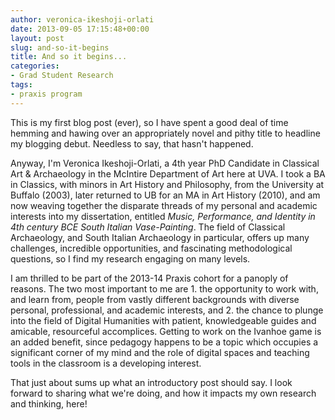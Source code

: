 ```yaml
---
author: veronica-ikeshoji-orlati
date: 2013-09-05 17:15:48+00:00
layout: post
slug: and-so-it-begins
title: And so it begins...
categories:
- Grad Student Research
tags:
- praxis program
---
```


This is my first blog post (ever), so I have spent a good deal of time hemming and hawing over an appropriately novel and pithy title to headline my blogging debut. Needless to say, that hasn't happened.

Anyway, I'm Veronica Ikeshoji-Orlati, a 4th year PhD Candidate in Classical Art & Archaeology in the McIntire Department of Art here at UVA. I took a BA in Classics, with minors in Art History and Philosophy, from the University at Buffalo (2003), later returned to UB for an MA in Art History (2010), and am now weaving together the disparate threads of my personal and academic interests into my dissertation, entitled _Music, Performance, and Identity in 4th century BCE South Italian Vase-Painting_. The field of Classical Archaeology, and South Italian Archaeology in particular, offers up many challenges, incredible opportunities, and fascinating methodological questions, so I find my research engaging on many levels.

I am thrilled to be part of the 2013-14 Praxis cohort for a panoply of reasons. The two most important to me are 1. the opportunity to work with, and learn from, people from vastly different backgrounds with diverse personal, professional, and academic interests, and 2. the chance to plunge into the field of Digital Humanities with patient, knowledgeable guides and amicable, resourceful accomplices. Getting to work on the Ivanhoe game is an added benefit, since pedagogy happens to be a topic which occupies a significant corner of my mind and the role of digital spaces and teaching tools in the classroom is a developing interest.

That just about sums up what an introductory post should say. I look forward to sharing what we're doing, and how it impacts my own research and thinking, here!
